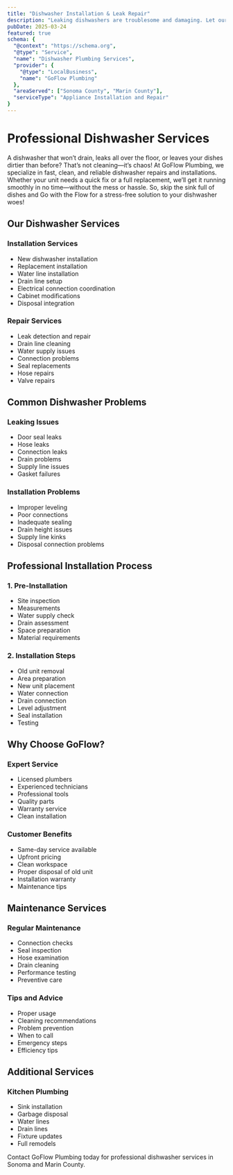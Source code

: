 ```yaml
---
title: "Dishwasher Installation & Leak Repair"
description: "Leaking dishwashers are troublesome and damaging. Let our expert plumbers repair the leak or replace your dishwasher, if you are ready, with upfront pricing."
pubDate: 2025-03-24
featured: true
schema: {
  "@context": "https://schema.org",
  "@type": "Service",
  "name": "Dishwasher Plumbing Services",
  "provider": {
    "@type": "LocalBusiness",
    "name": "GoFlow Plumbing"
  },
  "areaServed": ["Sonoma County", "Marin County"],
  "serviceType": "Appliance Installation and Repair"
}
---
```


# Professional Dishwasher Services

A dishwasher that won’t drain, leaks all over the floor, or leaves your dishes dirtier than before? That’s not cleaning—it’s chaos! At GoFlow Plumbing, we specialize in fast, clean, and reliable dishwasher repairs and installations. Whether your unit needs a quick fix or a full replacement, we’ll get it running smoothly in no time—without the mess or hassle. So, skip the sink full of dishes and Go with the Flow for a stress-free solution to your dishwasher woes!

## Our Dishwasher Services

### Installation Services
- New dishwasher installation
- Replacement installation
- Water line installation
- Drain line setup
- Electrical connection coordination
- Cabinet modifications
- Disposal integration

### Repair Services
- Leak detection and repair
- Drain line cleaning
- Water supply issues
- Connection problems
- Seal replacements
- Hose repairs
- Valve repairs

## Common Dishwasher Problems

### Leaking Issues
- Door seal leaks
- Hose leaks
- Connection leaks
- Drain problems
- Supply line issues
- Gasket failures

### Installation Problems
- Improper leveling
- Poor connections
- Inadequate sealing
- Drain height issues
- Supply line kinks
- Disposal connection problems

## Professional Installation Process

### 1. Pre-Installation
- Site inspection
- Measurements
- Water supply check
- Drain assessment
- Space preparation
- Material requirements

### 2. Installation Steps
- Old unit removal
- Area preparation
- New unit placement
- Water connection
- Drain connection
- Level adjustment
- Seal installation
- Testing

## Why Choose GoFlow?

### Expert Service
- Licensed plumbers
- Experienced technicians
- Professional tools
- Quality parts
- Warranty service
- Clean installation

### Customer Benefits
- Same-day service available
- Upfront pricing
- Clean workspace
- Proper disposal of old unit
- Installation warranty
- Maintenance tips

## Maintenance Services

### Regular Maintenance
- Connection checks
- Seal inspection
- Hose examination
- Drain cleaning
- Performance testing
- Preventive care

### Tips and Advice
- Proper usage
- Cleaning recommendations
- Problem prevention
- When to call
- Emergency steps
- Efficiency tips

## Additional Services

### Kitchen Plumbing
- Sink installation
- Garbage disposal
- Water lines
- Drain lines
- Fixture updates
- Full remodels

Contact GoFlow Plumbing today for professional dishwasher services in Sonoma and Marin County.
